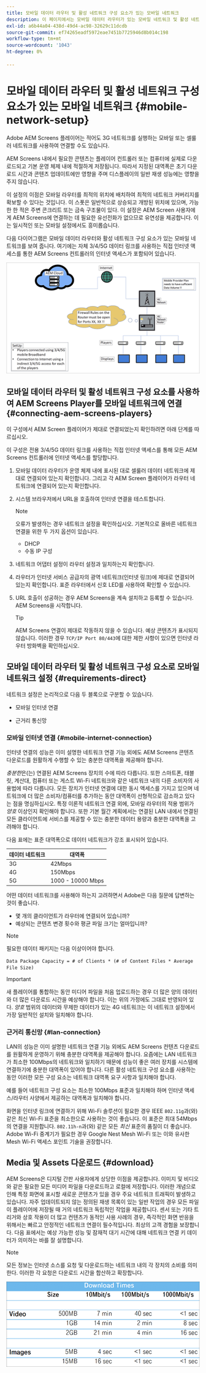 ```yaml
---
title: 모바일 데이터 라우터 및 활성 네트워크 구성 요소가 있는 모바일 네트워크
description: 이 페이지에서는 모바일 데이터 라우터가 있는 모바일 네트워크 및 활성 네트워크 구성 요소에 대해 설명합니다
exl-id: a6b44a04-438d-49d4-ac98-32629c11dcdb
source-git-commit: ef74265eadf5972eae7451b7725946d8b014c198
workflow-type: tm+mt
source-wordcount: '1043'
ht-degree: 0%

---
```


# 모바일 데이터 라우터 및 활성 네트워크 구성 요소가 있는 모바일 네트워크 {#mobile-network-setup}

Adobe AEM Screens 플레이어는 적어도 3G 네트워크를 실행하는 모바일 또는 셀룰러 네트워크를 사용하여 연결할 수도 있습니다.

AEM Screens 내에서 필요한 콘텐츠는 플레이어 컨트롤러 또는 컴퓨터에 실제로 다운로드되고 기본 운영 체제 내에 적절하게 저장됩니다. 따라서 지정된 대역폭은 초기 다운로드 시간과 콘텐츠 업데이트에만 영향을 주며 디스플레이의 일반 재생 성능에는 영향을 주지 않습니다.

이 설정의 이점은 모바일 라우터를 최적의 위치에 배치하여 최적의 네트워크 커버리지를 확보할 수 있다는 것입니다. 이 스폿은 일반적으로 상승되고 개방된 위치에 있으며, 가능한 한 적은 주변 콘크리트 또는 금속 구조물이 있다.
이 설정은 AEM Screen 사용자에게 AEM Screens에 연결하는 데 필요한 유선전화가 없으므로 유연성을 제공합니다. 이는 일시적인 또는 모바일 설정에서도 흥미롭습니다.

다음 다이어그램은 모바일 데이터 라우터와 활성 네트워크 구성 요소가 있는 모바일 네트워크를 보여 줍니다. 여기에는 자체 3/4/5G 데이터 링크를 사용하는 직접 인터넷 액세스를 통한 AEM Screens 컨트롤러의 인터넷 액세스가 포함되어 있습니다.

![](/help/using/assets/mobile-network-1.png)

## 모바일 데이터 라우터 및 활성 네트워크 구성 요소를 사용하여 AEM Screens Player를 모바일 네트워크에 연결 {#connecting-aem-screens-players}

이 구성에서 AEM Screen 플레이어가 제대로 연결되었는지 확인하려면 아래 단계를 따르십시오.

이 구성은 전용 3/4/5G 데이터 링크를 사용하는 직접 인터넷 액세스를 통해 모든 AEM Screens 컨트롤러에 인터넷 액세스를 할당합니다.

1. 모바일 데이터 라우터가 운영 체제 내에 표시된 대로 셀룰러 데이터 네트워크에 제대로 연결되어 있는지 확인합니다. 그리고 각 AEM Screen 플레이어가 라우터 네트워크에 연결되어 있는지 확인합니다.
1. 시스템 브라우저에서 URL을 호출하여 인터넷 연결을 테스트합니다.

   >[!NOTE]
   >오류가 발생하는 경우 네트워크 설정을 확인하십시오. 기본적으로 올바른 네트워크 연결을 위한 두 가지 옵션이 있습니다.
   >* DHCP
   >* 수동 IP 구성

1. 네트워크 어댑터 설정이 라우터 설정과 일치하는지 확인합니다.

1. 라우터가 인터넷 서비스 공급자의 광역 네트워크(인터넷 링크)에 제대로 연결되어 있는지 확인합니다. 표준 라우터에서 신호 LED를 사용하여 확인할 수 있습니다.
1. URL 호출이 성공하는 경우 AEM Screens을 계속 설치하고 등록할 수 있습니다. AEM Screens을 시작합니다.

   >[!TIP]
   >AEM Screens 연결이 제대로 작동하지 않을 수 있습니다. 예상 콘텐츠가 표시되지 않습니다. 이러한 경우 `TCP/IP Port 80/443`에 대한 제한 사항이 있으면 인터넷 라우터 방화벽을 확인하십시오.


## 모바일 데이터 라우터 및 활성 네트워크 구성 요소로 모바일 네트워크 설정 {#requirements-direct}

네트워크 설정은 논리적으로 다음 두 블록으로 구분할 수 있습니다.

* 모바일 인터넷 연결

* 근거리 통신망

### 모바일 인터넷 연결 {#mobile-internet-connection}

인터넷 연결의 성능은 이미 설명한 네트워크 연결 기능 외에도 AEM Screens 콘텐츠 다운로드를 원활하게 수행할 수 있는 충분한 대역폭을 제공해야 합니다.

*충분한*은(는) 연결된 AEM Screens 장치의 수에 따라 다릅니다. 또한 스마트폰, 태블릿, 계산대, 컴퓨터 또는 게스트 Wi-Fi 네트워크와 같은 네트워크 내의 다른 소비자의 사용법에 따라 다릅니다.
모든 장치가 인터넷 연결에 대한 동시 액세스를 가지고 있으며 네트워크에 더 많은 소비자/컴퓨터를 추가하는 동안 대역폭이 선형적으로 감소하고 있다는 점을 명심하십시오.
특정 이론적 네트워크 연결 외에, 모바일 라우터의 적용 범위가 *양호* 이상인지 확인해야 합니다. 또한 기본 월간 계획에서는 연결된 LAN 내에서 연결된 모든 클라이언트에 서비스를 제공할 수 있는 충분한 데이터 용량과 충분한 대역폭을 고려해야 합니다.

다음 표에는 표준 대역폭으로 데이터 네트워크가 강조 표시되어 있습니다.

| 데이터 네트워크 | 대역폭 |
|--- |--- |
| 3G | 42Mbps |
| 4G | 150Mbps |
| 5G | 1000 - 10000 Mbps |

어떤 데이터 네트워크를 사용해야 하는지 고려하면서 Adobe은 다음 질문에 답변하는 것이 좋습니다.

* 몇 개의 클라이언트가 라우터에 연결되어 있습니까?
* 예상되는 콘텐츠 변경 횟수와 평균 파일 크기는 얼마입니까?

>[!NOTE]
>
>필요한 데이터 패키지는 다음 이상이어야 합니다.
>
>`Data Package Capacity = # of Clients * (# of Content Files * Average File Size)`

>[!IMPORTANT]
>
>새 플레이어를 통합하는 동안 미디어 파일을 처음 업로드하는 경우 더 많은 양의 데이터와 더 많은 다운로드 시간을 예상해야 합니다. 이는 위의 가정에도 그대로 반영되어 있다. *양호* 범위의 데이터와 무제한 데이터가 있는 4G 네트워크는 이 네트워크 설정에서 가장 일반적인 설치와 일치해야 합니다.


### 근거리 통신망 {#lan-connection}

LAN의 성능은 이미 설명한 네트워크 연결 기능 외에도 AEM Screens 컨텐츠 다운로드를 원활하게 운영하기 위해 충분한 대역폭을 제공해야 합니다. 요즘에는 LAN 네트워크가 최소한 100Mbps의 네트워크와 일치하기 때문에 성능이 좋은 여러 장치를 시스템에 연결하기에 충분한 대역폭이 있어야 합니다. 다른 활성 네트워크 구성 요소를 사용하는 동안 이러한 모든 구성 요소는 네트워크 대역폭 요구 사항과 일치해야 합니다.

예를 들어 네트워크 구성 요소는 최소한 100Mbps 표준과 일치해야 하며 인터넷 액세스/라우터 사양에서 제공하는 대역폭과 일치해야 합니다.

화면을 인터넷 링크에 연결하기 위해 Wi-Fi 솔루션이 필요한 경우 IEEE `802.11g`과(와) 같은 최신 Wi-Fi 표준을 최소한으로 사용하는 것이 좋습니다. 이 표준은 최대 54Mbps의 연결을 지원합니다. `802.11h-n`과(와) 같은 모든 *최신* 표준의 품질이 더 좋습니다. Adobe Wi-Fi 중계기가 필요한 경우 Google Nest Mesh Wi-Fi 또는 이와 유사한 Mesh Wi-Fi 액세스 포인트 기술을 권장합니다.

## Media 및 Assets 다운로드 {#download}

AEM Screens은 디지털 간판 사용자에게 상당한 이점을 제공합니다. 이미지 및 비디오와 같은 필요한 모든 미디어 파일을 다운로드하고 로컬에 저장합니다. 이러한 개념으로 인해 특정 화면에 표시할 새로운 콘텐츠가 있을 경우 주요 네트워크 트래픽이 발생하고 있습니다.
자주 업데이트되지 않는 정의된 재생 목록이 있는 일반 작업의 경우 모든 파일이 플레이어에 저장될 때 거의 네트워크 독립적인 작업을 제공합니다.
센서 또는 기타 트리거와 상호 작용이 더 많고 컨텐츠가 동적인 사용 사례의 경우, 즉각적인 화면 반응을 위해서는 빠르고 안정적인 네트워크 연결이 필수적입니다. 최상의 고객 경험을 보장합니다.
다음 표에서는 예상 가능한 성능 및 잠재적 대기 시간에 대해 네트워크 연결 키 데이터가 의미하는 바를 잘 설명합니다.

>[!NOTE]
>
>모든 정보는 인터넷 소스를 요청 및 다운로드하는 네트워크 내의 각 장치의 소비를 의미한다. 이러한 각 요청은 다운로드 시간을 합산하고 확장합니다.

![](/help/using/assets/mobile-router-download.png)
